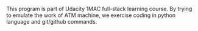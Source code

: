 This program is part of Udacity 1MAC full-stack learning course.
By trying to emulate the work of ATM machine, we exercise coding in python language
and git/github commands.
